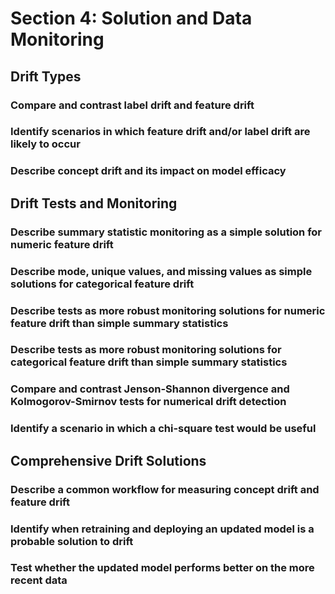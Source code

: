 # Section 4: Solution and Data Monitoring

## Drift Types

### Compare and contrast label drift and feature drift

### Identify scenarios in which feature drift and/or label drift are likely to occur

### Describe concept drift and its impact on model efficacy


## Drift Tests and Monitoring

### Describe summary statistic monitoring as a simple solution for numeric feature drift

### Describe mode, unique values, and missing values as simple solutions for categorical feature drift

### Describe tests as more robust monitoring solutions for numeric feature drift than simple summary statistics

### Describe tests as more robust monitoring solutions for categorical feature drift than simple summary statistics

### Compare and contrast Jenson-Shannon divergence and Kolmogorov-Smirnov tests for numerical drift detection

### Identify a scenario in which a chi-square test would be useful


## Comprehensive Drift Solutions

### Describe a common workflow for measuring concept drift and feature drift

### Identify when retraining and deploying an updated model is a probable solution to drift

### Test whether the updated model performs better on the more recent data
